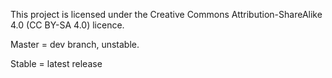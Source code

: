 This project is licensed under the Creative Commons Attribution-ShareAlike 4.0 (CC BY-SA 4.0) licence.

Master = dev branch, unstable.

Stable = latest release
